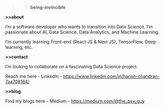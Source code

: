 >>**being-invincible**

**>>about**  <br>

I’m a software developer who wants to transition into Data Science.
I’m passionate about AI, Data Science, Data Analytics, and Machine Learning.


I’m currently learning Front-end (React JS & Next JS), TensorFlow, Deep learning, etc.

**>>contact**  <br>

I’m looking to collaborate on a fascinating Data Science project.

Reach me here - LinkedIn - https://www.linkedin.com/in/harish-chandran-7aa708184/


**>>blog** <br>

Find my blogs here - Medium - https://medium.com/@the_psy_guy


<!---
being-invincible/being-invincible is a ✨ special ✨ repository because its `README.md` (this file) appears on your GitHub profile.
You can click the Preview link to take a look at your changes.
--->
